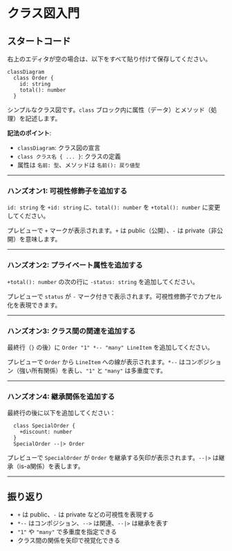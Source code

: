 # クラス図入門

## スタートコード
右上のエディタが空の場合は、以下をすべて貼り付けて保存してください。

```mermaid
classDiagram
  class Order {
    id: string
    total(): number
  }
```

シンプルなクラス図です。`class` ブロック内に属性（データ）とメソッド（処理）を記述します。

**記法のポイント**:
- `classDiagram`: クラス図の宣言
- `class クラス名 { ... }`: クラスの定義
- 属性は `名前: 型`、メソッドは `名前(): 戻り値型`

---

### ハンズオン1: 可視性修飾子を追加する

`id: string` を `+id: string` に、`total(): number` を `+total(): number` に変更してください。

プレビューで `+` マークが表示されます。`+` は public（公開）、`-` は private（非公開）を意味します。

---

### ハンズオン2: プライベート属性を追加する

`+total(): number` の次の行に `-status: string` を追加してください。

プレビューで `status` が `-` マーク付きで表示されます。可視性修飾子でカプセル化を表現できます。

---

### ハンズオン3: クラス間の関連を追加する

最終行（`}` の後）に `Order "1" *-- "many" LineItem` を追加してください。

プレビューで `Order` から `LineItem` への線が表示されます。`*--` はコンポジション（強い所有関係）を表し、`"1"` と `"many"` は多重度です。

---

### ハンズオン4: 継承関係を追加する

最終行の後に以下を追加してください：
```mermaid
  class SpecialOrder {
    +discount: number
  }
  SpecialOrder --|> Order
```

プレビューで `SpecialOrder` が `Order` を継承する矢印が表示されます。`--|>` は継承（is-a関係）を表します。

---

## 振り返り
- `+` は public、`-` は private などの可視性を表現する
- `*--` はコンポジション、`-->` は関連、`--|>` は継承を表す
- `"1"` や `"many"` で多重度を指定できる
- クラス間の関係を矢印で視覚化できる
